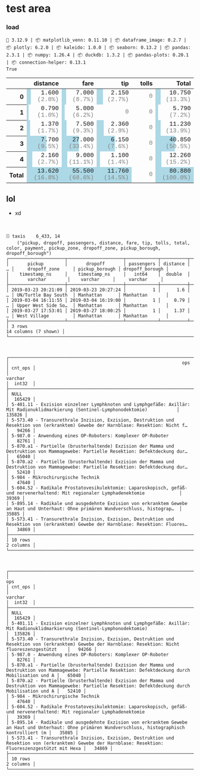 # test area

### load

    🐍 3.12.9 | 📦 matplotlib_venn: 0.11.10 | 📦 dataframe_image: 0.2.7 | 📦 plotly: 6.2.0 | 📦 kaleido: 1.0.0 | 📦 seaborn: 0.13.2 | 📦 pandas: 2.3.1 | 📦 numpy: 1.26.4 | 📦 duckdb: 1.3.2 | 📦 pandas-plots: 0.20.1 | 📦 connection-helper: 0.13.1
    True





<style type="text/css">
#T_f30b7 th {
  text-align: right;
}
#T_f30b7 td {
  text-align: right;
}
#T_f30b7_row0_col0 {
  width: 10em;
  background: linear-gradient(90deg, lightblue 11.7%, transparent 11.7%);
  font-family: Courier;
}
#T_f30b7_row0_col1 {
  width: 10em;
  background: linear-gradient(90deg, lightblue 12.6%, transparent 12.6%);
  font-family: Courier;
}
#T_f30b7_row0_col2 {
  width: 10em;
  background: linear-gradient(90deg, lightblue 18.3%, transparent 18.3%);
  font-family: Courier;
}
#T_f30b7_row0_col3, #T_f30b7_row1_col2, #T_f30b7_row1_col3, #T_f30b7_row2_col3, #T_f30b7_row3_col3, #T_f30b7_row4_col3, #T_f30b7_row5_col3 {
  width: 10em;
  font-family: Courier;
}
#T_f30b7_row0_col4 {
  width: 10em;
  background: linear-gradient(90deg, lightblue 13.3%, transparent 13.3%);
  font-family: Courier;
}
#T_f30b7_row1_col0 {
  width: 10em;
  background: linear-gradient(90deg, lightblue 5.8%, transparent 5.8%);
  font-family: Courier;
}
#T_f30b7_row1_col1 {
  width: 10em;
  background: linear-gradient(90deg, lightblue 9.0%, transparent 9.0%);
  font-family: Courier;
}
#T_f30b7_row1_col4 {
  width: 10em;
  background: linear-gradient(90deg, lightblue 7.2%, transparent 7.2%);
  font-family: Courier;
}
#T_f30b7_row2_col0 {
  width: 10em;
  background: linear-gradient(90deg, lightblue 10.1%, transparent 10.1%);
  font-family: Courier;
}
#T_f30b7_row2_col1 {
  width: 10em;
  background: linear-gradient(90deg, lightblue 13.5%, transparent 13.5%);
  font-family: Courier;
}
#T_f30b7_row2_col2 {
  width: 10em;
  background: linear-gradient(90deg, lightblue 20.1%, transparent 20.1%);
  font-family: Courier;
}
#T_f30b7_row2_col4 {
  width: 10em;
  background: linear-gradient(90deg, lightblue 13.9%, transparent 13.9%);
  font-family: Courier;
}
#T_f30b7_row3_col0 {
  width: 10em;
  background: linear-gradient(90deg, lightblue 56.5%, transparent 56.5%);
  font-family: Courier;
}
#T_f30b7_row3_col1 {
  width: 10em;
  background: linear-gradient(90deg, lightblue 48.6%, transparent 48.6%);
  font-family: Courier;
}
#T_f30b7_row3_col2 {
  width: 10em;
  background: linear-gradient(90deg, lightblue 52.3%, transparent 52.3%);
  font-family: Courier;
}
#T_f30b7_row3_col4 {
  width: 10em;
  background: linear-gradient(90deg, lightblue 50.5%, transparent 50.5%);
  font-family: Courier;
}
#T_f30b7_row4_col0 {
  width: 10em;
  background: linear-gradient(90deg, lightblue 15.9%, transparent 15.9%);
  font-family: Courier;
}
#T_f30b7_row4_col1 {
  width: 10em;
  background: linear-gradient(90deg, lightblue 16.2%, transparent 16.2%);
  font-family: Courier;
}
#T_f30b7_row4_col2 {
  width: 10em;
  background: linear-gradient(90deg, lightblue 9.4%, transparent 9.4%);
  font-family: Courier;
}
#T_f30b7_row4_col4 {
  width: 10em;
  background: linear-gradient(90deg, lightblue 15.2%, transparent 15.2%);
  font-family: Courier;
}
#T_f30b7_row5_col0, #T_f30b7_row5_col1, #T_f30b7_row5_col2, #T_f30b7_row5_col4 {
  width: 10em;
  background: linear-gradient(90deg, lightblue 100.0%, transparent 100.0%);
  font-family: Courier;
}
</style>
<table id="T_f30b7">
  <thead>
    <tr>
      <th class="blank level0" >&nbsp;</th>
      <th id="T_f30b7_level0_col0" class="col_heading level0 col0" >distance</th>
      <th id="T_f30b7_level0_col1" class="col_heading level0 col1" >fare</th>
      <th id="T_f30b7_level0_col2" class="col_heading level0 col2" >tip</th>
      <th id="T_f30b7_level0_col3" class="col_heading level0 col3" >tolls</th>
      <th id="T_f30b7_level0_col4" class="col_heading level0 col4" >Total</th>
    </tr>
  </thead>
  <tbody>
    <tr>
      <th id="T_f30b7_level0_row0" class="row_heading level0 row0" >0</th>
      <td id="T_f30b7_row0_col0" class="data row0 col0" >1.600 <span style="color: grey">(2.0%) </span></td>
      <td id="T_f30b7_row0_col1" class="data row0 col1" >7.000 <span style="color: grey">(8.7%) </span></td>
      <td id="T_f30b7_row0_col2" class="data row0 col2" >2.150 <span style="color: grey">(2.7%) </span></td>
      <td id="T_f30b7_row0_col3" class="data row0 col3" ><span style="color: grey">0 </span></td>
      <td id="T_f30b7_row0_col4" class="data row0 col4" >10.750 <span style="color: grey">(13.3%) </span></td>
    </tr>
    <tr>
      <th id="T_f30b7_level0_row1" class="row_heading level0 row1" >1</th>
      <td id="T_f30b7_row1_col0" class="data row1 col0" >0.790 <span style="color: grey">(1.0%) </span></td>
      <td id="T_f30b7_row1_col1" class="data row1 col1" >5.000 <span style="color: grey">(6.2%) </span></td>
      <td id="T_f30b7_row1_col2" class="data row1 col2" ><span style="color: grey">0 </span></td>
      <td id="T_f30b7_row1_col3" class="data row1 col3" ><span style="color: grey">0 </span></td>
      <td id="T_f30b7_row1_col4" class="data row1 col4" >5.790 <span style="color: grey">(7.2%) </span></td>
    </tr>
    <tr>
      <th id="T_f30b7_level0_row2" class="row_heading level0 row2" >2</th>
      <td id="T_f30b7_row2_col0" class="data row2 col0" >1.370 <span style="color: grey">(1.7%) </span></td>
      <td id="T_f30b7_row2_col1" class="data row2 col1" >7.500 <span style="color: grey">(9.3%) </span></td>
      <td id="T_f30b7_row2_col2" class="data row2 col2" >2.360 <span style="color: grey">(2.9%) </span></td>
      <td id="T_f30b7_row2_col3" class="data row2 col3" ><span style="color: grey">0 </span></td>
      <td id="T_f30b7_row2_col4" class="data row2 col4" >11.230 <span style="color: grey">(13.9%) </span></td>
    </tr>
    <tr>
      <th id="T_f30b7_level0_row3" class="row_heading level0 row3" >3</th>
      <td id="T_f30b7_row3_col0" class="data row3 col0" >7.700 <span style="color: grey">(9.5%) </span></td>
      <td id="T_f30b7_row3_col1" class="data row3 col1" >27.000 <span style="color: grey">(33.4%) </span></td>
      <td id="T_f30b7_row3_col2" class="data row3 col2" >6.150 <span style="color: grey">(7.6%) </span></td>
      <td id="T_f30b7_row3_col3" class="data row3 col3" ><span style="color: grey">0 </span></td>
      <td id="T_f30b7_row3_col4" class="data row3 col4" >40.850 <span style="color: grey">(50.5%) </span></td>
    </tr>
    <tr>
      <th id="T_f30b7_level0_row4" class="row_heading level0 row4" >4</th>
      <td id="T_f30b7_row4_col0" class="data row4 col0" >2.160 <span style="color: grey">(2.7%) </span></td>
      <td id="T_f30b7_row4_col1" class="data row4 col1" >9.000 <span style="color: grey">(11.1%) </span></td>
      <td id="T_f30b7_row4_col2" class="data row4 col2" >1.100 <span style="color: grey">(1.4%) </span></td>
      <td id="T_f30b7_row4_col3" class="data row4 col3" ><span style="color: grey">0 </span></td>
      <td id="T_f30b7_row4_col4" class="data row4 col4" >12.260 <span style="color: grey">(15.2%) </span></td>
    </tr>
    <tr>
      <th id="T_f30b7_level0_row5" class="row_heading level0 row5" >Total</th>
      <td id="T_f30b7_row5_col0" class="data row5 col0" >13.620 <span style="color: grey">(16.8%) </span></td>
      <td id="T_f30b7_row5_col1" class="data row5 col1" >55.500 <span style="color: grey">(68.6%) </span></td>
      <td id="T_f30b7_row5_col2" class="data row5 col2" >11.760 <span style="color: grey">(14.5%) </span></td>
      <td id="T_f30b7_row5_col3" class="data row5 col3" ><span style="color: grey">0 </span></td>
      <td id="T_f30b7_row5_col4" class="data row5 col4" >80.880 <span style="color: grey">(100.0%) </span></td>
    </tr>
  </tbody>
</table>




## lol
- xd

<br>


    🗄️ taxis	6_433, 14
    	("pickup, dropoff, passengers, distance, fare, tip, tolls, total, color, payment, pickup_zone, dropoff_zone, pickup_borough, dropoff_borough")
    ┌─────────────────────┬─────────────────────┬────────────┬──────────┬───┬──────────────────────┬────────────────┬─────────────────┐
    │       pickup        │       dropoff       │ passengers │ distance │ … │     dropoff_zone     │ pickup_borough │ dropoff_borough │
    │    timestamp_ns     │    timestamp_ns     │   int64    │  double  │   │       varchar        │    varchar     │     varchar     │
    ├─────────────────────┼─────────────────────┼────────────┼──────────┼───┼──────────────────────┼────────────────┼─────────────────┤
    │ 2019-03-23 20:21:09 │ 2019-03-23 20:27:24 │          1 │      1.6 │ … │ UN/Turtle Bay South  │ Manhattan      │ Manhattan       │
    │ 2019-03-04 16:11:55 │ 2019-03-04 16:19:00 │          1 │     0.79 │ … │ Upper West Side So…  │ Manhattan      │ Manhattan       │
    │ 2019-03-27 17:53:01 │ 2019-03-27 18:00:25 │          1 │     1.37 │ … │ West Village         │ Manhattan      │ Manhattan       │
    ├─────────────────────┴─────────────────────┴────────────┴──────────┴───┴──────────────────────┴────────────────┴─────────────────┤
    │ 3 rows                                                                                                     14 columns (7 shown) │
    └─────────────────────────────────────────────────────────────────────────────────────────────────────────────────────────────────┘
    


    ┌─────────────────────────────────────────────────────────────────────────────────────────────────────────────────────────────────────┬─────────┐
    │                                                                 ops                                                                 │ cnt_ops │
    │                                                               varchar                                                               │  int32  │
    ├─────────────────────────────────────────────────────────────────────────────────────────────────────────────────────────────────────┼─────────┤
    │ NULL                                                                                                                                │  165429 │
    │ 5-401.11 - Exzision einzelner Lymphknoten und Lymphgefäße: Axillär: Mit Radionuklidmarkierung (Sentinel-Lymphonodektomie)           │  135826 │
    │ 5-573.40 - Transurethrale Inzision, Exzision, Destruktion und Resektion von (erkranktem) Gewebe der Harnblase: Resektion: Nicht f…  │   94266 │
    │ 5-987.0 - Anwendung eines OP-Roboters: Komplexer OP-Roboter                                                                         │   82761 │
    │ 5-870.a1 - Partielle (brusterhaltende) Exzision der Mamma und Destruktion von Mammagewebe: Partielle Resektion: Defektdeckung dur…  │   65040 │
    │ 5-870.a2 - Partielle (brusterhaltende) Exzision der Mamma und Destruktion von Mammagewebe: Partielle Resektion: Defektdeckung dur…  │   52410 │
    │ 5-984 - Mikrochirurgische Technik                                                                                                   │   47640 │
    │ 5-604.52 - Radikale Prostatovesikulektomie: Laparoskopisch, gefäß- und nervenerhaltend: Mit regionaler Lymphadenektomie             │   39369 │
    │ 5-895.14 - Radikale und ausgedehnte Exzision von erkranktem Gewebe an Haut und Unterhaut: Ohne primären Wundverschluss, histograp…  │   35085 │
    │ 5-573.41 - Transurethrale Inzision, Exzision, Destruktion und Resektion von (erkranktem) Gewebe der Harnblase: Resektion: Fluores…  │   34869 │
    ├─────────────────────────────────────────────────────────────────────────────────────────────────────────────────────────────────────┴─────────┤
    │ 10 rows                                                                                                                             2 columns │
    └───────────────────────────────────────────────────────────────────────────────────────────────────────────────────────────────────────────────┘
    


    ┌────────────────────────────────────────────────────────────────────────────────────────────────────────────────────────────────────────────────────────┬─────────┐
    │                                                                          ops                                                                           │ cnt_ops │
    │                                                                        varchar                                                                         │  int32  │
    ├────────────────────────────────────────────────────────────────────────────────────────────────────────────────────────────────────────────────────────┼─────────┤
    │ NULL                                                                                                                                                   │  165429 │
    │ 5-401.11 - Exzision einzelner Lymphknoten und Lymphgefäße: Axillär: Mit Radionuklidmarkierung (Sentinel-Lymphonodektomie)                              │  135826 │
    │ 5-573.40 - Transurethrale Inzision, Exzision, Destruktion und Resektion von (erkranktem) Gewebe der Harnblase: Resektion: Nicht fluoreszenzgestützt    │   94266 │
    │ 5-987.0 - Anwendung eines OP-Roboters: Komplexer OP-Roboter                                                                                            │   82761 │
    │ 5-870.a1 - Partielle (brusterhaltende) Exzision der Mamma und Destruktion von Mammagewebe: Partielle Resektion: Defektdeckung durch Mobilisation und A │   65040 │
    │ 5-870.a2 - Partielle (brusterhaltende) Exzision der Mamma und Destruktion von Mammagewebe: Partielle Resektion: Defektdeckung durch Mobilisation und A │   52410 │
    │ 5-984 - Mikrochirurgische Technik                                                                                                                      │   47640 │
    │ 5-604.52 - Radikale Prostatovesikulektomie: Laparoskopisch, gefäß- und nervenerhaltend: Mit regionaler Lymphadenektomie                                │   39369 │
    │ 5-895.14 - Radikale und ausgedehnte Exzision von erkranktem Gewebe an Haut und Unterhaut: Ohne primären Wundverschluss, histographisch kontrolliert (m │   35085 │
    │ 5-573.41 - Transurethrale Inzision, Exzision, Destruktion und Resektion von (erkranktem) Gewebe der Harnblase: Resektion: Fluoreszenzgestützt mit Hexa │   34869 │
    ├────────────────────────────────────────────────────────────────────────────────────────────────────────────────────────────────────────────────────────┴─────────┤
    │ 10 rows                                                                                                                                                2 columns │
    └──────────────────────────────────────────────────────────────────────────────────────────────────────────────────────────────────────────────────────────────────┘
    

